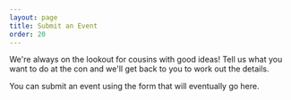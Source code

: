 ```yaml
---
layout: page
title: Submit an Event
order: 20
---
```


We're always on the lookout for cousins with good ideas! Tell us what you want to do at the con and we'll get back to you to work out the details.

You can submit an event using the form that will eventually go here.
